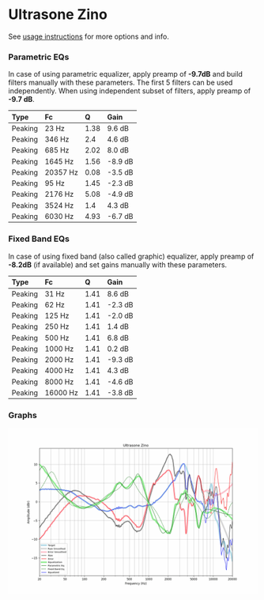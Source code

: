 # Ultrasone Zino
See [usage instructions](https://github.com/jaakkopasanen/AutoEq#usage) for more options and info.

### Parametric EQs
In case of using parametric equalizer, apply preamp of **-9.7dB** and build filters manually
with these parameters. The first 5 filters can be used independently.
When using independent subset of filters, apply preamp of **-9.7 dB**.

| Type    | Fc       |    Q | Gain    |
|:--------|:---------|:-----|:--------|
| Peaking | 23 Hz    | 1.38 | 9.6 dB  |
| Peaking | 346 Hz   | 2.4  | 4.6 dB  |
| Peaking | 685 Hz   | 2.02 | 8.0 dB  |
| Peaking | 1645 Hz  | 1.56 | -8.9 dB |
| Peaking | 20357 Hz | 0.08 | -3.5 dB |
| Peaking | 95 Hz    | 1.45 | -2.3 dB |
| Peaking | 2176 Hz  | 5.08 | -4.9 dB |
| Peaking | 3524 Hz  | 1.4  | 4.3 dB  |
| Peaking | 6030 Hz  | 4.93 | -6.7 dB |

### Fixed Band EQs
In case of using fixed band (also called graphic) equalizer, apply preamp of **-8.2dB**
(if available) and set gains manually with these parameters.

| Type    | Fc       |    Q | Gain    |
|:--------|:---------|:-----|:--------|
| Peaking | 31 Hz    | 1.41 | 8.6 dB  |
| Peaking | 62 Hz    | 1.41 | -2.3 dB |
| Peaking | 125 Hz   | 1.41 | -2.0 dB |
| Peaking | 250 Hz   | 1.41 | 1.4 dB  |
| Peaking | 500 Hz   | 1.41 | 6.8 dB  |
| Peaking | 1000 Hz  | 1.41 | 0.2 dB  |
| Peaking | 2000 Hz  | 1.41 | -9.3 dB |
| Peaking | 4000 Hz  | 1.41 | 4.3 dB  |
| Peaking | 8000 Hz  | 1.41 | -4.6 dB |
| Peaking | 16000 Hz | 1.41 | -3.8 dB |

### Graphs
![](./Ultrasone%20Zino.png)